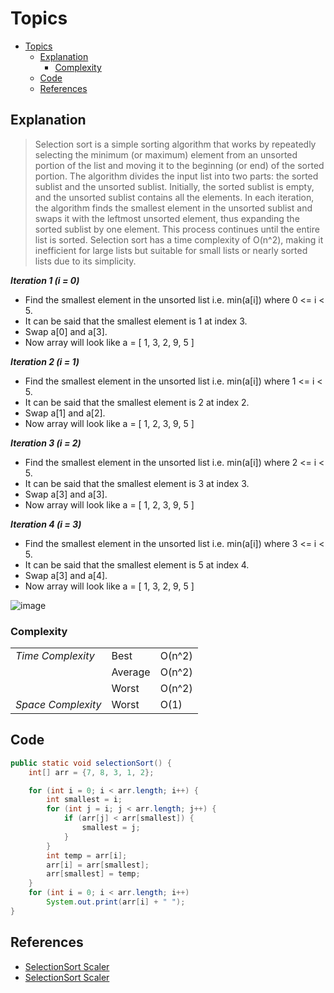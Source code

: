 # Topics
- [Topics](#Topics)
  - [Explanation](#Explanation)
    - [Complexity](#Complexity) 
  - [Code](#Code)
  - [References](#references)

## Explanation
> Selection sort is a simple sorting algorithm that works by repeatedly selecting the minimum (or maximum) element from an unsorted portion of the list and moving it to the beginning (or end) of the sorted portion. The algorithm divides the input list into two parts: the sorted sublist and the unsorted sublist. Initially, the sorted sublist is empty, and the unsorted sublist contains all the elements. In each iteration, the algorithm finds the smallest element in the unsorted sublist and swaps it with the leftmost unsorted element, thus expanding the sorted sublist by one element. This process continues until the entire list is sorted. Selection sort has a time complexity of O(n^2), making it inefficient for large lists but suitable for small lists or nearly sorted lists due to its simplicity.

***Iteration 1 (i = 0)***
* Find the smallest element in the unsorted list i.e. min(a[i]) where 0 <= i < 5.
* It can be said that the smallest element is 1 at index 3.
* Swap a[0] and a[3].
* Now array will look like a = [ 1, 3, 2, 9, 5 ]

***Iteration 2 (i = 1)***
* Find the smallest element in the unsorted list i.e. min(a[i]) where 1 <= i < 5.
* It can be said that the smallest element is 2 at index 2.
* Swap a[1] and a[2].
* Now array will look like a = [ 1, 2, 3, 9, 5 ]

***Iteration 3 (i = 2)***
* Find the smallest element in the unsorted list i.e. min(a[i]) where 2 <= i < 5.
* It can be said that the smallest element is 3 at index 3.
* Swap a[3] and a[3].
* Now array will look like a = [ 1, 2, 3, 9, 5 ]

***Iteration 4 (i = 3)***
* Find the smallest element in the unsorted list i.e. min(a[i]) where 3 <= i < 5.
* It can be said that the smallest element is 5 at index 4.
* Swap a[3] and a[4].
* Now array will look like a = [ 1, 3, 2, 9, 5 ]

![image](https://github.com/YashAgrawal0406/JAVA-DS/assets/93816952/c789e18d-294e-4c48-b80c-be507b8ea9b8)

### Complexity
<table>
  <tr>
    <td><I>Time Complexity<I></td> 
    <td>Best</td> 
    <td>O(n^2)</td>  
  </tr>
  <tr>
    <td></td>
    <td>Average</td>
    <td>O(n^2)</td>
  </tr>
  <tr>
    <td></td>
    <td>Worst</td>
    <td>O(n^2)</td>
  </tr>
  <tr>
    <td><I>Space Complexity<I></td>
    <td>Worst</td>
    <td>O(1)</td>
  </tr>  
</table>

## Code

```Java
public static void selectionSort() {
    int[] arr = {7, 8, 3, 1, 2};

    for (int i = 0; i < arr.length; i++) {
        int smallest = i;
        for (int j = i; j < arr.length; j++) {
            if (arr[j] < arr[smallest]) {
                smallest = j;
            }
        }
        int temp = arr[i];
        arr[i] = arr[smallest];
        arr[smallest] = temp;
    }
    for (int i = 0; i < arr.length; i++)
        System.out.print(arr[i] + " ");
}
```

## References
* [SelectionSort Scaler](https://www.scaler.com/topics/data-structures/selection-sort/)
* [SelectionSort Scaler](https://www.scaler.com/topics/selection-sort-java/)

